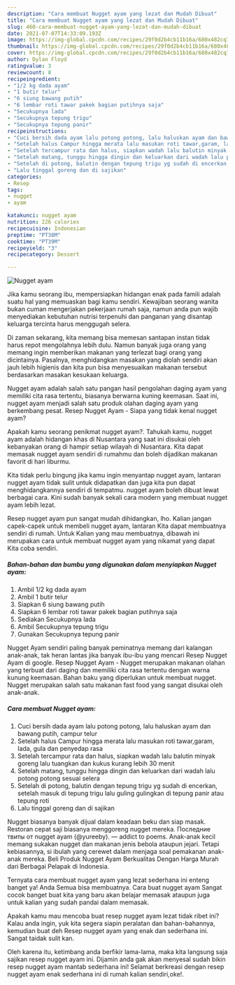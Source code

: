 ```yaml
---
description: "Cara membuat Nugget ayam yang lezat dan Mudah Dibuat"
title: "Cara membuat Nugget ayam yang lezat dan Mudah Dibuat"
slug: 460-cara-membuat-nugget-ayam-yang-lezat-dan-mudah-dibuat
date: 2021-07-07T14:33:09.193Z
image: https://img-global.cpcdn.com/recipes/29f0d2b4cb11b16a/680x482cq70/nugget-ayam-foto-resep-utama.jpg
thumbnail: https://img-global.cpcdn.com/recipes/29f0d2b4cb11b16a/680x482cq70/nugget-ayam-foto-resep-utama.jpg
cover: https://img-global.cpcdn.com/recipes/29f0d2b4cb11b16a/680x482cq70/nugget-ayam-foto-resep-utama.jpg
author: Dylan Floyd
ratingvalue: 3
reviewcount: 8
recipeingredient:
- "1/2 kg dada ayam"
- "1 butir telur"
- "6 siung bawang putih"
- "6 lembar roti tawar pakek bagian putihnya saja"
- "Secukupnya lada"
- "Secukupnya tepung trigu"
- "Secukupnya tepung panir"
recipeinstructions:
- "Cuci bersih dada ayam lalu potong potong, lalu haluskan ayam dan bawang putih, campur telur"
- "Setelah halus Campur hingga merata lalu masukan roti tawar,garam, lada, gula dan penyedap rasa"
- "Setelah tercampur rata dan halus, siapkan wadah lalu balutin minyak goreng lalu tuangkan dan kukus kurang lebih 30 menit"
- "Setelah matang, tunggu hingga dingin dan keluarkan dari wadah lalu potong potong sesuai selera"
- "Setelah di potong, balutin dengan tepung trigu yg sudah di encerkan, setelah masuk di tepung trigu lalu guling gulingkan di tepung panir atau tepung roti"
- "Lalu tinggal goreng dan di sajikan"
categories:
- Resep
tags:
- nugget
- ayam

katakunci: nugget ayam 
nutrition: 226 calories
recipecuisine: Indonesian
preptime: "PT38M"
cooktime: "PT39M"
recipeyield: "3"
recipecategory: Dessert

---
```



![Nugget ayam](https://img-global.cpcdn.com/recipes/29f0d2b4cb11b16a/680x482cq70/nugget-ayam-foto-resep-utama.jpg)

Jika kamu seorang ibu, mempersiapkan hidangan enak pada famili adalah suatu hal yang memuaskan bagi kamu sendiri. Kewajiban seorang  wanita bukan cuman mengerjakan pekerjaan rumah saja, namun anda pun wajib menyediakan kebutuhan nutrisi terpenuhi dan panganan yang disantap keluarga tercinta harus menggugah selera.

Di zaman  sekarang, kita memang bisa memesan santapan instan tidak harus repot mengolahnya lebih dulu. Namun banyak juga orang yang memang ingin memberikan makanan yang terlezat bagi orang yang dicintainya. Pasalnya, menghidangkan masakan yang diolah sendiri akan jauh lebih higienis dan kita pun bisa menyesuaikan makanan tersebut berdasarkan masakan kesukaan keluarga. 

Nugget ayam adalah salah satu pangan hasil pengolahan daging ayam yang memiliki cita rasa tertentu, biasanya berwarna kuning keemasan. Saat ini, nugget ayam menjadi salah satu produk olahan daging ayam yang berkembang pesat. Resep Nugget Ayam - Siapa yang tidak kenal nugget ayam?

Apakah kamu seorang penikmat nugget ayam?. Tahukah kamu, nugget ayam adalah hidangan khas di Nusantara yang saat ini disukai oleh kebanyakan orang di hampir setiap wilayah di Nusantara. Kita dapat memasak nugget ayam sendiri di rumahmu dan boleh dijadikan makanan favorit di hari liburmu.

Kita tidak perlu bingung jika kamu ingin menyantap nugget ayam, lantaran nugget ayam tidak sulit untuk didapatkan dan juga kita pun dapat menghidangkannya sendiri di tempatmu. nugget ayam boleh dibuat lewat berbagai cara. Kini sudah banyak sekali cara modern yang membuat nugget ayam lebih lezat.

Resep nugget ayam pun sangat mudah dihidangkan, lho. Kalian jangan capek-capek untuk membeli nugget ayam, lantaran Kita dapat membuatnya sendiri di rumah. Untuk Kalian yang mau membuatnya, dibawah ini merupakan cara untuk membuat nugget ayam yang nikamat yang dapat Kita coba sendiri.

<!--inarticleads1-->

##### Bahan-bahan dan bumbu yang digunakan dalam menyiapkan Nugget ayam:

1. Ambil 1/2 kg dada ayam
1. Ambil 1 butir telur
1. Siapkan 6 siung bawang putih
1. Siapkan 6 lembar roti tawar pakek bagian putihnya saja
1. Sediakan Secukupnya lada
1. Ambil Secukupnya tepung trigu
1. Gunakan Secukupnya tepung panir


Nugget Ayam sendiri paling banyak peminatnya memang dari kalangan anak-anak, tak heran lantas jika banyak ibu-ibu yang mencari Resep Nugget Ayam di google. Resep Nugget Ayam - Nugget merupakan makanan olahan yang terbuat dari daging dan memiliki cita rasa tertentu dengan warna kunung keemasan. Bahan baku yang diperlukan untuk membuat nugget. Nugget merupakan salah satu makanan fast food yang sangat disukai oleh anak-anak. 

<!--inarticleads2-->

##### Cara membuat Nugget ayam:

1. Cuci bersih dada ayam lalu potong potong, lalu haluskan ayam dan bawang putih, campur telur
1. Setelah halus Campur hingga merata lalu masukan roti tawar,garam, lada, gula dan penyedap rasa
1. Setelah tercampur rata dan halus, siapkan wadah lalu balutin minyak goreng lalu tuangkan dan kukus kurang lebih 30 menit
1. Setelah matang, tunggu hingga dingin dan keluarkan dari wadah lalu potong potong sesuai selera
1. Setelah di potong, balutin dengan tepung trigu yg sudah di encerkan, setelah masuk di tepung trigu lalu guling gulingkan di tepung panir atau tepung roti
1. Lalu tinggal goreng dan di sajikan


Nugget biasanya banyak dijual dalam keadaan beku dan siap masak. Restoran cepat saji biasanya menggoreng nugget mereka. Последние твиты от nugget ayam (@yureeby). — addict to poems. Anak-anak kecil memang sukakan nugget dan makanan jenis bebola ataupun jejari. Tetapi kebiasannya, si ibulah yang cerewet dalam menjaga soal pemakanan anak-anak mereka. Beli Produk Nugget Ayam Berkualitas Dengan Harga Murah dari Berbagai Pelapak di Indonesia. 

Ternyata cara membuat nugget ayam yang lezat sederhana ini enteng banget ya! Anda Semua bisa membuatnya. Cara buat nugget ayam Sangat cocok banget buat kita yang baru akan belajar memasak ataupun juga untuk kalian yang sudah pandai dalam memasak.

Apakah kamu mau mencoba buat resep nugget ayam lezat tidak ribet ini? Kalau anda ingin, yuk kita segera siapin peralatan dan bahan-bahannya, kemudian buat deh Resep nugget ayam yang enak dan sederhana ini. Sangat taidak sulit kan. 

Oleh karena itu, ketimbang anda berfikir lama-lama, maka kita langsung saja sajikan resep nugget ayam ini. Dijamin anda gak akan menyesal sudah bikin resep nugget ayam mantab sederhana ini! Selamat berkreasi dengan resep nugget ayam enak sederhana ini di rumah kalian sendiri,oke!.


